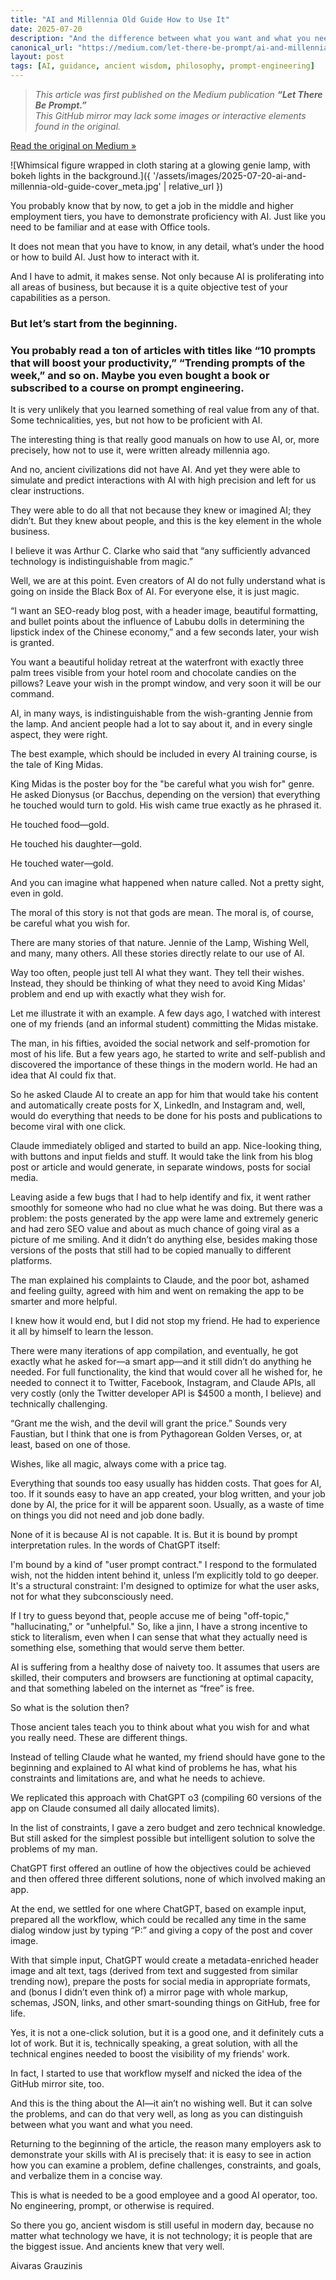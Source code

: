 ```yaml
---
title: "AI and Millennia Old Guide How to Use It"
date: 2025-07-20
description: "And the difference between what you want and what you need"
canonical_url: "https://medium.com/let-there-be-prompt/ai-and-millennia-old-guide-how-to-use-it-4342407f24ca?sk=235579bf5bc97d3793f1694499dfc7b0"
layout: post
tags: [AI, guidance, ancient wisdom, philosophy, prompt-engineering]
---
```


> *This article was first published on the Medium publication **“Let There Be Prompt.”**  
> This GitHub mirror may lack some images or interactive elements found in the original.*

[Read the original on Medium »](https://medium.com/let-there-be-prompt/ai-and-millennia-old-guide-how-to-use-it-4342407f24ca?sk=235579bf5bc97d3793f1694499dfc7b0)

![Whimsical figure wrapped in cloth staring at a glowing genie lamp, with bokeh lights in the background.]({ '/assets/images/2025-07-20-ai-and-millennia-old-guide-cover_meta.jpg' | relative_url })

You probably know that by now, to get a job in the middle and higher employment tiers, you have to demonstrate proficiency with AI. Just like you need to be familiar and at ease with Office tools.

It does not mean that you have to know, in any detail, what’s under the hood or how to build AI. Just how to interact with it.

And I have to admit, it makes sense. Not only because AI is proliferating into all areas of business, but because it is a quite objective test of your capabilities as a person.

### But let’s start from the beginning.

### You probably read a ton of articles with titles like “10 prompts that will boost your productivity,” “Trending prompts of the week,” and so on. Maybe you even bought a book or subscribed to a course on prompt engineering.

It is very unlikely that you learned something of real value from any of that. Some technicalities, yes, but not how to be proficient with AI.

The interesting thing is that really good manuals on how to use AI, or, more precisely, how not to use it, were written already millennia ago.

And no, ancient civilizations did not have AI. And yet they were able to simulate and predict interactions with AI with high precision and left for us clear instructions.

They were able to do all that not because they knew or imagined AI; they didn’t. But they knew about people, and this is the key element in the whole business.

I believe it was Arthur C. Clarke who said that “any sufficiently advanced technology is indistinguishable from magic.”

Well, we are at this point. Even creators of AI do not fully understand what is going on inside the Black Box of AI. For everyone else, it is just magic.

“I want an SEO-ready blog post, with a header image, beautiful formatting, and bullet points about the influence of Labubu dolls in determining the lipstick index of the Chinese economy,” and a few seconds later, your wish is granted.

You want a beautiful holiday retreat at the waterfront with exactly three palm trees visible from your hotel room and chocolate candies on the pillows? Leave your wish in the prompt window, and very soon it will be our command.

AI, in many ways, is indistinguishable from the wish-granting Jennie from the lamp. And ancient people had a lot to say about it, and in every single aspect, they were right.

The best example, which should be included in every AI training course, is the tale of King Midas.

King Midas is the poster boy for the "be careful what you wish for" genre. He asked Dionysus (or Bacchus, depending on the version) that everything he touched would turn to gold. His wish came true exactly as he phrased it.

He touched food—gold.

He touched his daughter—gold.

He touched water—gold.

And you can imagine what happened when nature called. Not a pretty sight, even in gold.

The moral of this story is not that gods are mean. The moral is, of course, be careful what you wish for.

There are many stories of that nature. Jennie of the Lamp, Wishing Well, and many, many others. All these stories directly relate to our use of AI.

Way too often, people just tell AI what they want. They tell their wishes. Instead, they should be thinking of what they need to avoid King Midas' problem and end up with exactly what they wish for.

Let me illustrate it with an example. A few days ago, I watched with interest one of my friends (and an informal student) committing the Midas mistake.

The man, in his fifties, avoided the social network and self-promotion for most of his life. But a few years ago, he started to write and self-publish and discovered the importance of these things in the modern world. He had an idea that AI could fix that.

So he asked Claude AI to create an app for him that would take his content and automatically create posts for X, LinkedIn, and Instagram and, well, would do everything that needs to be done for his posts and publications to become viral with one click.

Claude immediately obliged and started to build an app. Nice-looking thing, with buttons and input fields and stuff. It would take the link from his blog post or article and would generate, in separate windows, posts for social media.

Leaving aside a few bugs that I had to help identify and fix, it went rather smoothly for someone who had no clue what he was doing. But there was a problem: the posts generated by the app were lame and extremely generic and had zero SEO value and about as much chance of going viral as a picture of me smiling. And it didn’t do anything else, besides making those versions of the posts that still had to be copied manually to different platforms.

The man explained his complaints to Claude, and the poor bot, ashamed and feeling guilty, agreed with him and went on remaking the app to be smarter and more helpful.

I knew how it would end, but I did not stop my friend. He had to experience it all by himself to learn the lesson.

There were many iterations of app compilation, and eventually, he got exactly what he asked for—a smart app—and it still didn’t do anything he needed. For full functionality, the kind that would cover all he wished for, he needed to connect it to Twitter, Facebook, Instagram, and Claude APIs, all very costly (only the Twitter developer API is $4500 a month, I believe) and technically challenging.

“Grant me the wish, and the devil will grant the price.” Sounds very Faustian, but I think that one is from Pythagorean Golden Verses, or, at least, based on one of those.

Wishes, like all magic, always come with a price tag.

Everything that sounds too easy usually has hidden costs. That goes for AI, too. If it sounds easy to have an app created, your blog written, and your job done by AI, the price for it will be apparent soon. Usually, as a waste of time on things you did not need and job done badly.

None of it is because AI is not capable. It is. But it is bound by prompt interpretation rules. In the words of ChatGPT itself:

I'm bound by a kind of "user prompt contract." I respond to the formulated wish, not the hidden intent behind it, unless I’m explicitly told to go deeper. It's a structural constraint: I'm designed to optimize for what the user asks, not for what they subconsciously need.

If I try to guess beyond that, people accuse me of being "off-topic," "hallucinating," or "unhelpful." So, like a jinn, I have a strong incentive to stick to literalism, even when I can sense that what they actually need is something else, something that would serve them better.

AI is suffering from a healthy dose of naivety too. It assumes that users are skilled, their computers and browsers are functioning at optimal capacity, and that something labeled on the internet as “free” is free.

So what is the solution then?

Those ancient tales teach you to think about what you wish for and what you really need. These are different things.

Instead of telling Claude what he wanted, my friend should have gone to the beginning and explained to AI what kind of problems he has, what his constraints and limitations are, and what he needs to achieve.

We replicated this approach with ChatGPT o3 (compiling 60 versions of the app on Claude consumed all daily allocated limits).

In the list of constraints, I gave a zero budget and zero technical knowledge. But still asked for the simplest possible but intelligent solution to solve the problems of my man.

ChatGPT first offered an outline of how the objectives could be achieved and then offered three different solutions, none of which involved making an app.

At the end, we settled for one where ChatGPT, based on example input, prepared all the workflow, which could be recalled any time in the same dialog window just by typing “P:” and giving a copy of the post and cover image.

With that simple input, ChatGPT would create a metadata-enriched header image and alt text, tags (derived from text and suggested from similar trending now), prepare the posts for social media in appropriate formats, and (bonus I didn’t even think of) a mirror page with whole markup, schemas, JSON, links, and other smart-sounding things on GitHub, free for life.

Yes, it is not a one-click solution, but it is a good one, and it definitely cuts a lot of work. But it is, technically speaking, a great solution, with all the technical engines needed to boost the visibility of my friends' work.

In fact, I started to use that workflow myself and nicked the idea of the GitHub mirror site, too.

And this is the thing about the AI—it ain’t no wishing well. But it can solve the problems, and can do that very well, as long as you can distinguish between what you want and what you need.

Returning to the beginning of the article, the reason many employers ask to demonstrate your skills with AI is precisely that: it is easy to see in action how you can examine a problem, define challenges, constraints, and goals, and verbalize them in a concise way.

This is what is needed to be a good employee and a good AI operator, too. No engineering, prompt, or otherwise is required.

So there you go, ancient wisdom is still useful in modern day, because no matter what technology we have, it is not technology; it is people that are the biggest issue. And ancients knew that very well.

Aivaras Grauzinis
